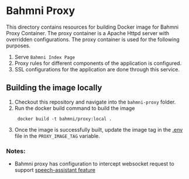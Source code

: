 # Bahmni Proxy

This directory contains resources for building Docker image for Bahmni Proxy Container. The proxy container is a Apache Httpd server with overridden configurations. The proxy container is used for the following purposes.
1. Serve `Bahmni Index Page`
2. Proxy rules for different components of the application is configured.
3. SSL configurations for the application are done through this service.

## Building the image locally
1. Checkout this repository and navigate into the `bahmni-proxy` folder.
2. Run the docker build command to build the image
    ```shell
     docker build -t bahmni/proxy:local .
     ```
3. Once the image is successfully built, update the image tag in the [.env](../bahmni-standard/.env) file in the `PROXY_IMAGE_TAG` variable.


### Notes:

  * Bahmni proxy has configuration to intercept websocket request to support [speech-assistant feature](https://github.com/Bahmni/speech-assistant-package)
